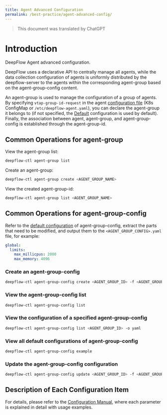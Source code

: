 ```yaml
---
title: Agent Advanced Configuration
permalink: /best-practice/agent-advanced-config/
---
```


> This document was translated by ChatGPT

# Introduction

DeepFlow Agent advanced configuration.

DeepFlow uses a declarative API to centrally manage all agents, while the data collection configuration of agents is uniformly distributed by the deepflow-server to the agents within the corresponding agent-group based on the agent-group-config content.

An agent-group is used to manage the configuration of a group of agents. By specifying `vtap-group-id-request` in the agent [configuration file](https://github.com/deepflowio/deepflow/blob/main/agent/config/deepflow-agent.yaml) (K8s ConfigMap or `/etc/deepflow-agent.yaml`), you can declare the agent-group it belongs to (if not specified, the [Default](../configuration/agent/) configuration is used by default). Finally, the association between agent, agent-group, and agent-group-config is established through the agent-group-id.

## Common Operations for agent-group

View the agent-group list:

```bash
deepflow-ctl agent-group list
```

Create an agent-group:

```bash
deepflow-ctl agent-group create <AGENT_GROUP_NAME>
```

View the created agent-group-id:

```bash
deepflow-ctl agent-group list <AGENT_GROUP_NAME>
```

## Common Operations for agent-group-config

Refer to the [default configuration](../configuration/agent/) of agent-group-config, extract the parts that need to be modified, and output them to the `<AGENT_GROUP_CONFIG>.yaml` file, for example:

```yaml
global:
  limits:
    max_millicpus: 2000
    max_memory: 4096
```

### Create an agent-group-config

```bash
deepflow-ctl agent-group-config create <AGENT_GROUP_ID> -f <AGENT_GROUP_CONFIG>.yaml
```

### View the agent-group-config list

```bash
deepflow-ctl agent-group-config list
```

### View the configuration of a specified agent-group-config

```bash
deepflow-ctl agent-group-config list <AGENT_GROUP_ID> -o yaml
```

### View all default configurations of agent-group-config

```bash
deepflow-ctl agent-group-config example
```

### Update the agent-group-config configuration

```bash
deepflow-ctl agent-group-config update <AGENT_GROUP_ID> -f <AGENT_GROUP_CONFIG>.yaml
```

## Description of Each Configuration Item

For details, please refer to the [Configuration Manual](../configuration/agent/), where each parameter is explained in detail with usage examples.